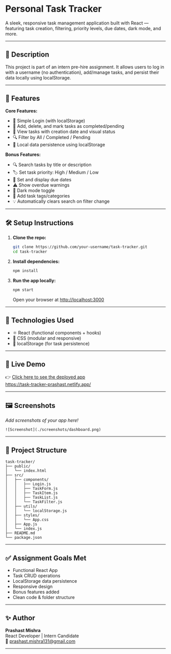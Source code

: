 # Personal Task Tracker

A sleek, responsive task management application built with React — featuring task creation, filtering, priority levels, due dates, dark mode, and more.

---

## 📖 Description

This project is part of an intern pre-hire assignment. It allows users to log in with a username (no authentication), add/manage tasks, and persist their data locally using localStorage.

---

## 🚀 Features

**Core Features:**
- 🔐 Simple Login (with localStorage)
- 📝 Add, delete, and mark tasks as completed/pending
- 📄 View tasks with creation date and visual status
- 🔍 Filter by All / Completed / Pending
- 💾 Local data persistence using localStorage

**Bonus Features:**
- 🔍 Search tasks by title or description
- 🏷️ Set task priority: High / Medium / Low
- 📅 Set and display due dates
- ⚠️ Show overdue warnings
- 🌙 Dark mode toggle
- 🧩 Add task tags/categories
- 💡 Automatically clears search on filter change

---

## 🛠 Setup Instructions

1. **Clone the repo:**
   ```bash
   git clone https://github.com/your-username/task-tracker.git
   cd task-tracker
   ```

2. **Install dependencies:**
   ```bash
   npm install
   ```

3. **Run the app locally:**
   ```bash
   npm start
   ```
   Open your browser at [http://localhost:3000](http://localhost:3000)

---

## 🧰 Technologies Used

- ⚛️ React (functional components + hooks)
- 🎨 CSS (modular and responsive)
- 💾 localStorage (for task persistence)

---

## 🔗 Live Demo

👉 [Click here to see the deployed app](#)  
   https://task-tracker-prashast.netlify.app/

---

## 🖼 Screenshots

_Add screenshots of your app here!_

```
![Screenshot](./screenshots/dashboard.png)
```

---

## 📁 Project Structure

```
task-tracker/
├── public/
│   └── index.html
├── src/
│   ├── components/
│   │   ├── Login.js
│   │   ├── TaskForm.js
│   │   ├── TaskItem.js
│   │   ├── TaskList.js
│   │   └── TaskFilter.js
│   ├── utils/
│   │   └── localStorage.js
│   ├── styles/
│   │   └── App.css
│   ├── App.js
│   └── index.js
├── README.md
└── package.json
```

---

## ✅ Assignment Goals Met

- Functional React App
- Task CRUD operations
- LocalStorage data persistence
- Responsive design
- Bonus features added
- Clean code & folder structure

---

## ✨ Author

**Prashast Mishra**  
React Developer | Intern Candidate  
📧 prashast.mishra131@gmail.com


---
